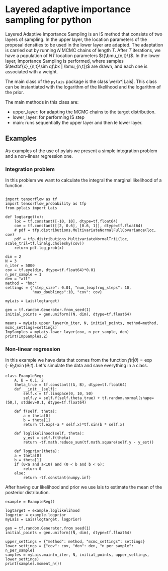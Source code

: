 # Layered adaptive importance sampling for python


Layered Adaptive Importance Sampling is an IS method that consists of two layers of sampling. In the upper layer, the location parameters of the proposal densities to be used in the lower layer are adapted. The adaptation is carried out by running $N$ MCMC chains of length $T$. After $T$ iterations, we have a population of $NT$ location parameters $\{\bmu_{n,t}\}$. In the lower layer, Importance Sampling is performed, where samples $\textbf{x}_{n,t}\sim q(\bx | \bmu_{n,t})$ are drawn, and each one is associated with a weight.


The main class of the `pylais` package is the class \verb*|Lais|. This class can be instantiated with the logarithm of the likelihood and the logarithm of the prior.

The main methods in this class are:
- upper_layer: for adapting the MCMC chains to the target distribution.
- lower_layer: for performing IS step
- main: runs sequentially the upper layer and then le lower layer.

## Examples
As examples of the use of pylais we present a simple integration problem and a non-linear regression one.

### Integration problem
In this problem we want to calculate the integral the marginal likelihood of a function.
```{python}

import tensorflow as tf
import tensorflow_probability as tfp
from pylais import Lais

def logtarget(x):
    loc = tf.constant([-10, 10], dtype=tf.float64)
    cov = tf.constant([[2, 0.6], [0.6, 1]], dtype=tf.float64)
    # pdf = tfp.distributions.MultivariateNormalFullCovariance(loc, cov)
    pdf = tfp.distributions.MultivariateNormalTriL(loc, scale_tril=tf.linalg.cholesky(cov))
    return pdf.log_prob(x)

dim = 2
N = 3
n_iter = 5000
cov = tf.eye(dim, dtype=tf.float64)*0.01
n_per_sample = 1
den = "all"
method = "hmc"
settings = {"step_size": 0.01, "num_leapfrog_steps": 10,
            "max_doublings":10, "cov": cov}

myLais = Lais(logtarget)

gen = tf.random.Generator.from_seed(1)
initial_points = gen.uniform((N, dim), dtype=tf.float64)

means = myLais.upper_layer(n_iter, N, initial_points, method=method, mcmc_settings=settings)
ImpSamples = myLais.lower_layer(cov, n_per_sample, den)
print(ImpSamples.Z)
```

### Non-linear regression
In this example we have data that comes from the function
$f(t|\theta) = \exp{(-\theta_0t)}\sin{(\theta_1t)}$. Let's simulate the data and save everything in a class.
```
class ExampleReg:
    A, B = 0.1, 2
    theta_true = tf.constant((A, B), dtype=tf.float64)
    def __init__(self):
        self.x = tf.linspace(0, 10, 50)
        self.y = self.f(self.theta_true) + tf.random.normal(shape=(50,), stddev=0.1, dtype=tf.float64)

    def f(self, theta):
        a = theta[0]
        b = theta[1]
        return tf.exp(-a * self.x)*tf.sin(b * self.x)
    
    def loglikelihood(self, theta):
        y_est = self.f(theta)
        return -tf.math.reduce_sum(tf.math.square(self.y - y_est))

    def logprior(theta):
    a = theta[0]
    b = theta[1]
    if (0<a and a<10) and (0 < b and b < 6):
        return 0
    else:
        return -tf.constant(numpy.inf)
```
After having our likelihood and prior we use lais to estimate the mean of the posterior distribution.
```
example = ExampleReg()

logtarget = example.loglikelihood
logprior = example.logprior
myLais = Lais(logtarget, logprior)

gen = tf.random.Generator.from_seed(1)
initial_points = gen.uniform((N, dim), dtype=tf.float64)

upper_settings = {"method": method, "mcmc_settings": settings}
lower_settings = {"cov": cov, "den": den, "n_per_sample": n_per_sample}
samples = myLais.main(n_iter, N, initial_points, upper_settings, lower_settings)
print(samples.moment_n())
```